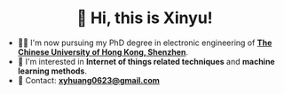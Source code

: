# <h1 align="center"> 👋 Hi, this is Xinyu! </h1>
- 🧑‍🎓 I'm now pursuing my PhD degree in electronic engineering of **[The Chinese University of Hong Kong, Shenzhen](https://sse.cuhk.edu.cn)**.
- 👀 I'm interested in **Internet of things related techniques** and **machine learning methods**.
- 📮 Contact: **xyhuang0623@gmail.com**
<!---
XinYu-Huang1/XinYu-Huang1 is a ✨ special ✨ repository because its `README.md` (this file) appears on your GitHub profile.
You can click the Preview link to take a look at your changes.
--->
